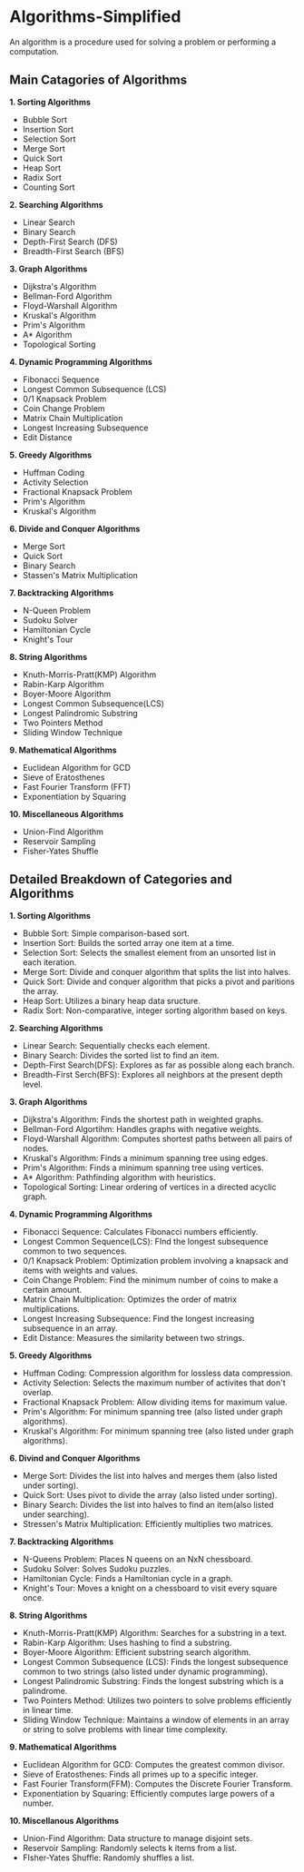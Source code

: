 # Algorithms-Simplified

An algorithm is a procedure used for solving a problem or performing a computation.

## Main Catagories of Algorithms

**1. Sorting Algorithms**
  - Bubble Sort
  - Insertion Sort
  - Selection Sort
  - Merge Sort
  - Quick Sort
  - Heap Sort
  - Radix Sort
  - Counting Sort

**2. Searching Algorithms**
  - Linear Search
  - Binary Search
  - Depth-First Search (DFS)
  - Breadth-First Search (BFS)

**3. Graph Algorithms**
  - Dijkstra's Algorithm
  - Bellman-Ford Algorithm
  - Floyd-Warshall Algorithm
  - Kruskal's Algorithm
  - Prim's Algorithm
  - A* Algorithm
  - Topological Sorting

**4. Dynamic Programming Algorithms**
  - Fibonacci Sequence
  - Longest Common Subsequence (LCS)
  - 0/1 Knapsack Problem
  - Coin Change Problem
  - Matrix Chain Multiplication
  - Longest Increasing Subsequence
  - Edit Distance

**5. Greedy Algorithms**

  - Huffman Coding
  - Activity Selection
  - Fractional Knapsack Problem
  - Prim's Algorithm
  - Kruskal's Algorithm

**6. Divide and Conquer Algorithms**
  - Merge Sort
  - Quick Sort
  - Binary Search
  - Stassen's Matrix Multiplication

**7. Backtracking Algorithms**

  - N-Queen Problem
  - Sudoku Solver
  - Hamiltonian Cycle
  - Knight's Tour

**8. String Algorithms**

  - Knuth-Morris-Pratt(KMP) Algorithm
  - Rabin-Karp Algorithm
  - Boyer-Moore Algorithm
  - Longest Common Subsequence(LCS)
  - Longest Palindromic Substring
  - Two Pointers Method
  - Sliding Window Technique

**9. Mathematical Algorithms**

  - Euclidean Algorithm for GCD
  - Sieve of Eratosthenes
  - Fast Fourier Transform (FFT)
  - Exponentiation by Squaring

**10. Miscellaneous Algorithms**
  - Union-Find Algorithm
  - Reservoir Sampling
  - Fisher-Yates Shuffle

## Detailed Breakdown of Categories and Algorithms

**1. Sorting Algorithms**

- Bubble Sort: Simple comparison-based sort.
- Insertion Sort: Builds the sorted array one item at a time.
- Selection Sort: Selects the smallest element from an unsorted list in each iteration.
- Merge Sort: Divide and conquer algorithm that splits the list into halves.
- Quick Sort: Divide and conquer algorithm that picks a pivot and paritions the array.
- Heap Sort: Utilizes a binary heap data sructure.
- Radix Sort: Non-comparative, integer sorting algorithm based on keys.

 
**2. Searching Algorithms**

- Linear Search: Sequentially checks each element.
- Binary Search: Divides the sorted list to find an item.
- Depth-First Search(DFS): Explores as far as possible along each branch.
- Breadth-First Serch(BFS): Explores all neighbors at the present depth level.


**3. Graph Algorithms**

- Dijkstra's Algorithm: Finds the shortest path in weighted graphs.
- Bellman-Ford Algortihm: Handles graphs with negative weights.
- Floyd-Warshall Algorithm: Computes shortest paths between all pairs of nodes.
- Kruskal's Algorithm: Finds a minimum spanning tree using edges.
- Prim's Algorithm: Finds a minimum spanning tree using vertices.
- A* Algorithm: Pathfinding algorithm with heuristics.
- Topological Sorting: Linear ordering of vertices in a directed acyclic graph.


**4. Dynamic Programming Algorithms**

- Fibonacci Sequence: Calculates Fibonacci numbers efficiently.
- Longest Common Sequence(LCS): FInd the longest subsequence common to two sequences.
- 0/1 Knapsack Problem: Optimization problem involving a knapsack and items with weights and values.
- Coin Change Problem: Find the minimum number of coins to make a certain amount. 
- Matrix Chain Multiplication: Optimizes the order of matrix multiplications.
- Longest Increasing Subsequence: Find the longest increasing subsequence in an array.
- Edit Distance: Measures the similarity between two strings.


**5. Greedy Algorithms**

- Huffman Coding: Compression algorithm for lossless data compression.
- Activity Selection: Selects the maximum number of activites that don't overlap.
- Fractional Knapsack Problem: Allow dividing items for maximum value.
- Prim's Algorithm: For minimum spanning tree (also listed under graph algorithms).
- Kruskal's Algorithm: For minimum spanning tree (also listed under graph algorithms).

**6. Divind and Conquer Algorithms**

- Merge Sort: Divides the list into halves and merges them (also listed under sorting).
- Quick Sort: Uses pivot to divide the array (also listed under sorting).
- Binary Search: Divides the list into halves to find an item(also listed under searching).
- Stressen's Matrix Multiplication: Efficiently multiplies two matrices.


**7. Backtracking Algorithms**

- N-Queens Problem: Places N queens on an NxN chessboard.
- Sudoku Solver: Solves Sudoku puzzles.
- Hamiltonian Cycle: Finds a Hamiltonian cycle in a graph.
- Knight's Tour: Moves a knight on a chessboard to visit every square once.


**8. String Algorithms**

- Knuth-Morris-Pratt(KMP) Algorithm: Searches for a substring in a text.
- Rabin-Karp Algorithm: Uses hashing to find a substring.
- Boyer-Moore Algorithm: Efficient substring search algorithm.
- Longest Common Subsequence (LCS): Finds the longest subsequence common to two strings (also listed under dynamic programming).
- Longest Palindromic Substring: Finds the longest substring which is a palindrome.
- Two Pointers Method: Utilizes two pointers to solve problems efficiently in linear time.
- Sliding Window Technique: Maintains a window of elements in an array or string to solve problems with linear time complexity.


**9. Mathematical Algorithms**

- Euclidean Algorithm for GCD: Computes the greatest common divisor.
- Sieve of Eratosthenes: Finds all primes up to a specific integer.
- Fast Fourier Transform(FFM): Computes the Discrete Fourier Transform.
- Exponentiation by Squaring: Efficiently computes large powers of a number.


**10. Miscellanous Algorithms**

- Union-Find Algorithm: Data structure to manage disjoint sets.
- Reservoir Sampling: Randomly selects k items from a list.
- FIsher-Yates Shuffle: Randomly shuffles a list.
